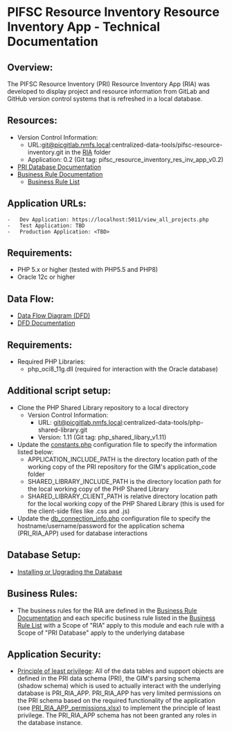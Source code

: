# PIFSC Resource Inventory Resource Inventory App - Technical Documentation

## Overview:
The PIFSC Resource Inventory (PRI) Resource Inventory App (RIA) was developed to display project and resource information from GitLab and GitHub version control systems that is refreshed in a local database.

## Resources:
-   Version Control Information:
    -   URL:git@picgitlab.nmfs.local:centralized-data-tools/pifsc-resource-inventory.git in the [RIA](../) folder
    -   Application: 0.2 (Git tag: pifsc_resource_inventory_res_inv_app_v0.2)
-   [PRI Database Documentation](../../docs/PIFSC%20Resource%20Inventory%20Database%20Documentation.md)
-   [Business Rule Documentation](../../docs/PIFSC%20Resource%20Inventory%20-%20Business%20Rule%20Documentation.md)
    -   [Business Rule List](../../docs/PRI%20Business%20Rule%20List.xlsx)

## Application URLs:
    -   Dev Application: https://localhost:5011/view_all_projects.php
    -   Test Application: TBD
    -   Production Application: <TBD>

## Requirements:
-   PHP 5.x or higher (tested with PHP5.5 and PHP8)
-   Oracle 12c or higher

## Data Flow:
-   [Data Flow Diagram (DFD)](../../docs/DFD/PRI_DFD.drawio.png)
-   [DFD Documentation](../../docs/DFD/PIFSC%20Resource%20Inventory%20Data%20Flow%20Diagram%20Documentation.md)

## Requirements:
-   Required PHP Libraries:
    -   php_oci8_11g.dll (required for interaction with the Oracle database)

## Additional script setup:
-   Clone the PHP Shared Library repository to a local directory
    -   Version Control Information:
        -   URL: git@picgitlab.nmfs.local:centralized-data-tools/php-shared-library.git
        -   Version: 1.11 (Git tag: php_shared_libary_v1.11)
-   Update the [constants.php](../application_code/constants.php) configuration file to specify the information listed below:
    -   APPLICATION_INCLUDE_PATH is the directory location path of the working copy of the PRI repository for the GIM's application_code folder
    -   SHARED_LIBRARY_INCLUDE_PATH is the directory location path for the local working copy of the PHP Shared Library
    -   SHARED_LIBRARY_CLIENT_PATH is relative directory location path for the local working copy of the PHP Shared Library (this is used for the client-side files like .css and .js)
-   Update the [db_connection_info.php](../application_code/functions/db_connection_info.php) configuration file to specify the hostname/username/password for the application schema (PRI_RIA_APP) used for database interactions

## Database Setup:
-   [Installing or Upgrading the Database](../../docs/PIFSC%20Resource%20Inventory%20-%20Installing%20or%20Upgrading%20the%20Database.md)

## Business Rules:
-   The business rules for the RIA are defined in the [Business Rule Documentation](../../docs/PIFSC%20Resource%20Inventory%20-%20Business%20Rule%20Documentation.md) and each specific business rule listed in the [Business Rule List](../../docs/PRI%20Business%20Rule%20List.xlsx) with a Scope of "RIA" apply to this module and each rule with a Scope of "PRI Database" apply to the underlying database

## Application Security:
-   [Principle of least privilege](https://docs.google.com/document/d/15qW2pDHM8bebmNJ76AfC-SgICKQPGmKSiUkXbrZ7OVQ/edit?usp=sharing): All of the data tables and support objects are defined in the PRI data schema (PRI), the GIM's parsing schema (shadow schema) which is used to actually interact with the underlying database is PRI_RIA_APP. PRI_RIA_APP has very limited permissions on the PRI schema based on the required functionality of the application (see [PRI_RIA_APP_permissions.xlsx](./PRI_RIA_APP_permissions.xlsx)) to implement the principle of least privilege. The PRI_RIA_APP schema has not been granted any roles in the database instance.
